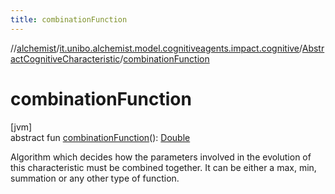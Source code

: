 ```yaml
---
title: combinationFunction
---
```

//[alchemist](../../../index.html)/[it.unibo.alchemist.model.cognitiveagents.impact.cognitive](../index.html)/[AbstractCognitiveCharacteristic](index.html)/[combinationFunction](combination-function.html)



# combinationFunction



[jvm]\
abstract fun [combinationFunction](combination-function.html)(): [Double](https://kotlinlang.org/api/latest/jvm/stdlib/kotlin/-double/index.html)



Algorithm which decides how the parameters involved in the evolution of this characteristic must be combined together. It can be either a max, min, summation or any other type of function.




